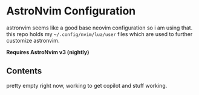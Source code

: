 # AstroNvim Configuration
astronvim seems like a good base neovim configuration so i am using that. this repo holds my `~/.config/nvim/lua/user` files which are used to further customize astronvim.

**Requires AstroNvim v3 (nightly)**

## Contents
pretty empty right now, working to get copilot and stuff working.
